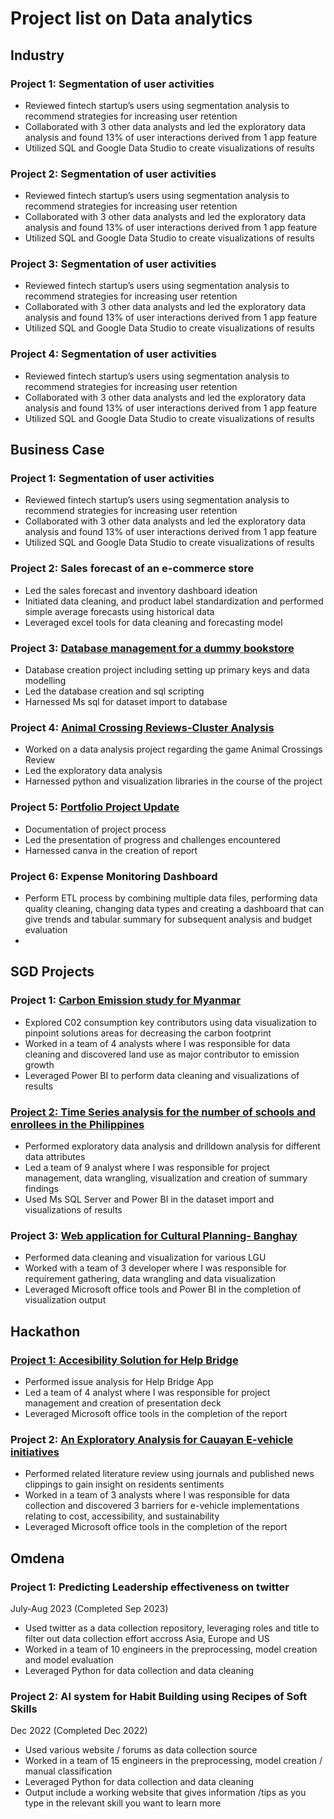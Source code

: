 # Project list on Data analytics 

## Industry
### Project 1: Segmentation of user activities
- Reviewed fintech startup’s users using segmentation analysis to recommend strategies for increasing user retention
- Collaborated with 3 other data analysts and led the exploratory data analysis and found 13% of user interactions derived from 1 app feature
- Utilized SQL and Google Data Studio to create visualizations of results

### Project 2: Segmentation of user activities
- Reviewed fintech startup’s users using segmentation analysis to recommend strategies for increasing user retention
- Collaborated with 3 other data analysts and led the exploratory data analysis and found 13% of user interactions derived from 1 app feature
- Utilized SQL and Google Data Studio to create visualizations of results

### Project 3: Segmentation of user activities
- Reviewed fintech startup’s users using segmentation analysis to recommend strategies for increasing user retention
- Collaborated with 3 other data analysts and led the exploratory data analysis and found 13% of user interactions derived from 1 app feature
- Utilized SQL and Google Data Studio to create visualizations of results

### Project 4: Segmentation of user activities
- Reviewed fintech startup’s users using segmentation analysis to recommend strategies for increasing user retention
- Collaborated with 3 other data analysts and led the exploratory data analysis and found 13% of user interactions derived from 1 app feature
- Utilized SQL and Google Data Studio to create visualizations of results

## Business Case
### Project 1: Segmentation of user activities
- Reviewed fintech startup’s users using segmentation analysis to recommend strategies for increasing user retention
- Collaborated with 3 other data analysts and led the exploratory data analysis and found 13% of user interactions derived from 1 app feature
- Utilized SQL and Google Data Studio to create visualizations of results

### Project 2: Sales forecast of an e-commerce store
-	Led the sales forecast and inventory dashboard ideation
-	Initiated data cleaning, and product label standardization and performed simple average forecasts using historical data
-	Leveraged excel tools for data cleaning and forecasting model

### Project 3: [Database management for a dummy bookstore](https://github.com/superlui04/mssql)
-	Database creation project including setting up primary keys and data modelling
-	Led the database creation and sql scripting 
-	Harnessed Ms sql for dataset import to database

### Project 4: [Animal Crossing Reviews-Cluster Analysis](https://drive.google.com/drive/folders/1LmsgMFnbh-V_i3cZdop1sTK6YTPnuBZV)
-	Worked on a data analysis project regarding the game Animal Crossings Review
-	Led the exploratory data analysis
-	Harnessed python and visualization libraries in the course of the project 


### Project 5: [Portfolio Project Update](https://bit.ly/my_project_update)
-	Documentation of project process
-	Led the presentation of progress and challenges encountered
-	Harnessed canva in the creation of report


### Project 6: Expense Monitoring Dashboard

-	Perform ETL process by combining multiple data files, performing data quality cleaning, changing data types and creating a dashboard that can give trends and tabular summary for subsequent analysis and budget evaluation
-	
## SGD Projects
### Project 1: [Carbon Emission study for Myanmar](https://drive.google.com/file/d/1_5V6qXxjDyhoOAWmRYHzzmC_ygwPb2iQ/view?usp=sharing)
- Explored C02 consumption key contributors using data visualization to pinpoint solutions areas for decreasing the carbon footprint
- Worked in a team of 4 analysts where I was responsible for data cleaning and discovered land use as major contributor to emission growth
- Leveraged Power BI to perform data cleaning and visualizations of results

### [Project 2: Time Series analysis for the number of schools and enrollees in the Philippines](https://drive.google.com/file/d/1X-6Mwco9bryHC8ODP9QibaCiB_Zk7j1m/view?usp=sharing)
- Performed exploratory data analysis and drilldown analysis for different data attributes
- Led a team of 9 analyst where I was responsible for project management, data wrangling, visualization and creation of summary findings 
- Used Ms SQL Server and Power BI in the dataset import and visualizations of results

### Project 3: [Web application for Cultural Planning- Banghay](https://drive.google.com/file/d/1lKwAHJE4wJBbtQk-MK659IHmpdoO16-1/view?usp=sharing)
- Performed data cleaning and visualization for various LGU
- Worked with a team of 3 developer where I was responsible for requirement gathering, data wrangling and data visualization  
- Leveraged Microsoft office tools and Power BI in the completion of visualization output

## Hackathon
### [Project 1: Accesibility Solution for Help Bridge ](https://www.canva.com/design/DAFeBUHayaE/qsTI3PTjJV0tBfp80XNAgQ/view?utm_content=DAFeBUHayaE&utm_campaign=designshare&utm_medium=link&utm_source=publishsharelink)
- Performed issue analysis for Help Bridge App
- Led a team of 4 analyst where I was responsible for project management and creation of presentation deck  
- Leveraged Microsoft office tools in the completion of the report

### Project 2: [An Exploratory Analysis for Cauayan E-vehicle initiatives](https://drive.google.com/file/d/1bqzi5h68Z69CjuNzwqjLL0kZB_22vi83/view?usp=drive_link)
- Performed related literature review using journals and published news clippings to gain insight on residents sentiments
- Worked in a team of 3 analysts where I was responsible for data collection and discovered 3 barriers for e-vehicle implementations relating to cost, accessibility,   and sustainability
- Leveraged Microsoft office tools in the completion of the report
  
## Omdena
### Project 1: Predicting Leadership effectiveness on twitter
July-Aug 2023 (Completed Sep 2023)
- Used twitter as a data collection repository, leveraging roles and title to filter out data collection effort accross Asia, Europe and US  
- Worked in a team of 10 engineers in the preprocessing, model creation and model evaluation 
- Leveraged Python for data collection and data cleaning
  
### Project 2: AI system for Habit Building using Recipes of Soft Skills
Dec 2022 (Completed Dec 2022)
- Used various website / forums as data collection source 
- Worked in a team of 15 engineers in the preprocessing, model creation / manual classification
- Leveraged Python for data collection and data cleaning
- Output include a working website that gives information /tips as you type in the relevant skill you want to learn more 
